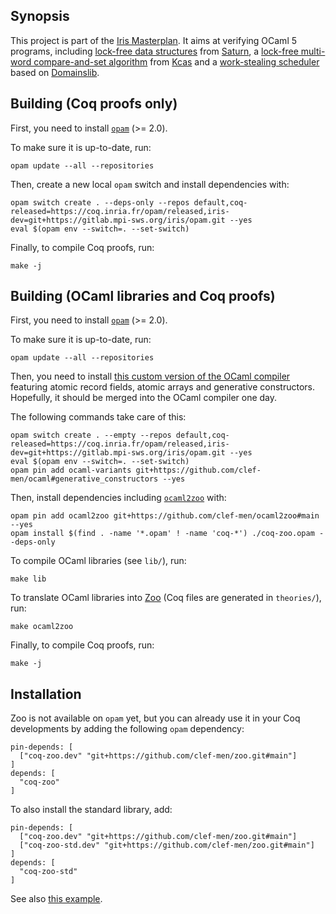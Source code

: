 ## Synopsis

This project is part of the [Iris Masterplan](https://julesjacobs.com/slides/iris-masterplan.pdf).
It aims at verifying OCaml 5 programs, including [lock-free data structures](lib/zoo_saturn) from [Saturn](https://github.com/ocaml-multicore/saturn), a [lock-free multi-word compare-and-set algorithm](lib/zoo_kcas) from [Kcas](https://github.com/ocaml-multicore/kcas) and a [work-stealing scheduler](lib/zoo_parabs) based on [Domainslib](https://github.com/ocaml-multicore/domainslib).

## Building (Coq proofs only)

First, you need to install [`opam`](https://opam.ocaml.org/) (>= 2.0).

To make sure it is up-to-date, run:

```
opam update --all --repositories
```

Then, create a new local `opam` switch and install dependencies with:

```
opam switch create . --deps-only --repos default,coq-released=https://coq.inria.fr/opam/released,iris-dev=git+https://gitlab.mpi-sws.org/iris/opam.git --yes
eval $(opam env --switch=. --set-switch)
```

Finally, to compile Coq proofs, run:

```
make -j
```

## Building (OCaml libraries and Coq proofs)

First, you need to install [`opam`](https://opam.ocaml.org/) (>= 2.0).

To make sure it is up-to-date, run:

```
opam update --all --repositories
```

Then, you need to install [this custom version of the OCaml compiler](https://github.com/clef-men/ocaml/tree/generative_constructors) featuring atomic record fields, atomic arrays and generative constructors.
Hopefully, it should be merged into the OCaml compiler one day.

The following commands take care of this:

```
opam switch create . --empty --repos default,coq-released=https://coq.inria.fr/opam/released,iris-dev=git+https://gitlab.mpi-sws.org/iris/opam.git --yes
eval $(opam env --switch=. --set-switch)
opam pin add ocaml-variants git+https://github.com/clef-men/ocaml#generative_constructors --yes
```

Then, install dependencies including [`ocaml2zoo`](https://github.com/clef-men/ocaml2zoo) with:

```
opam pin add ocaml2zoo git+https://github.com/clef-men/ocaml2zoo#main --yes
opam install $(find . -name '*.opam' ! -name 'coq-*') ./coq-zoo.opam --deps-only
```

To compile OCaml libraries (see `lib/`), run:

```
make lib
```

To translate OCaml libraries into [Zoo](https://github.com/clef-men/zoo) (Coq files are generated in `theories/`), run:

```
make ocaml2zoo
```

Finally, to compile Coq proofs, run:

```
make -j
```

## Installation

Zoo is not available on `opam` yet, but you can already use it in your Coq developments by adding the following `opam` dependency:

```
pin-depends: [
  ["coq-zoo.dev" "git+https://github.com/clef-men/zoo.git#main"]
]
depends: [
  "coq-zoo"
]
```

To also install the standard library, add:

```
pin-depends: [
  ["coq-zoo.dev" "git+https://github.com/clef-men/zoo.git#main"]
  ["coq-zoo-std.dev" "git+https://github.com/clef-men/zoo.git#main"]
]
depends: [
  "coq-zoo-std"
]
```

See also [this example](https://github.com/clef-men/zoo-demo).
